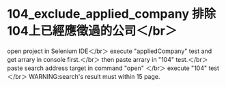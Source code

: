 # 104_exclude_applied_company 排除104上已經應徵過的公司＜/br＞
open project in Selenium IDE＜/br＞
execute "appliedCompany" test and get arrary in console first.＜/br＞
then paste arrary in "104" test.＜/br＞
paste search address target in command "open" ＜/br＞
execute "104" test＜/br＞
WARNING:search's result must within 15 page.
